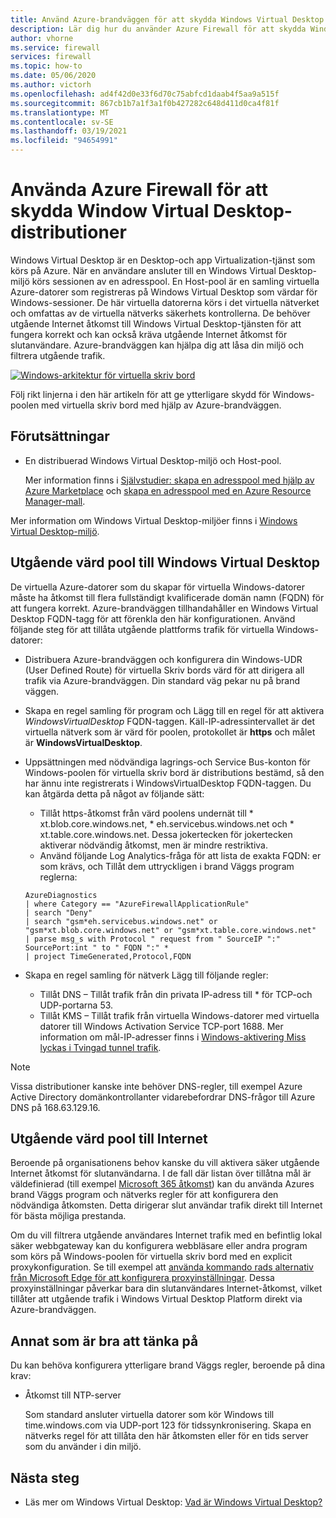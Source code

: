 ```yaml
---
title: Använd Azure-brandväggen för att skydda Windows Virtual Desktop
description: Lär dig hur du använder Azure Firewall för att skydda Windows-distributioner för virtuella datorer
author: vhorne
ms.service: firewall
services: firewall
ms.topic: how-to
ms.date: 05/06/2020
ms.author: victorh
ms.openlocfilehash: ad4f42d0e33f6d70c75abfcd1daab4f5aa9a515f
ms.sourcegitcommit: 867cb1b7a1f3a1f0b427282c648d411d0ca4f81f
ms.translationtype: MT
ms.contentlocale: sv-SE
ms.lasthandoff: 03/19/2021
ms.locfileid: "94654991"
---
```

# <a name="use-azure-firewall-to-protect-window-virtual-desktop-deployments"></a>Använda Azure Firewall för att skydda Window Virtual Desktop-distributioner

Windows Virtual Desktop är en Desktop-och app Virtualization-tjänst som körs på Azure. När en användare ansluter till en Windows Virtual Desktop-miljö körs sessionen av en adresspool. En Host-pool är en samling virtuella Azure-datorer som registreras på Windows Virtual Desktop som värdar för Windows-sessioner. De här virtuella datorerna körs i det virtuella nätverket och omfattas av de virtuella nätverks säkerhets kontrollerna. De behöver utgående Internet åtkomst till Windows Virtual Desktop-tjänsten för att fungera korrekt och kan också kräva utgående Internet åtkomst för slutanvändare. Azure-brandväggen kan hjälpa dig att låsa din miljö och filtrera utgående trafik.

[![Windows-arkitektur ](media/protect-windows-virtual-desktop/windows-virtual-desktop-architecture-diagram.png) för virtuella skriv bord](media/protect-windows-virtual-desktop/windows-virtual-desktop-architecture-diagram.png#lightbox)

Följ rikt linjerna i den här artikeln för att ge ytterligare skydd för Windows-poolen med virtuella skriv bord med hjälp av Azure-brandväggen.

## <a name="prerequisites"></a>Förutsättningar


 - En distribuerad Windows Virtual Desktop-miljö och Host-pool.

   Mer information finns i [Självstudier: skapa en adresspool med hjälp av Azure Marketplace](../virtual-desktop/create-host-pools-azure-marketplace.md) och [skapa en adresspool med en Azure Resource Manager-mall](../virtual-desktop/virtual-desktop-fall-2019/create-host-pools-arm-template.md).

Mer information om Windows Virtual Desktop-miljöer finns i [Windows Virtual Desktop-miljö](../virtual-desktop/environment-setup.md).

## <a name="host-pool-outbound-access-to-windows-virtual-desktop"></a>Utgående värd pool till Windows Virtual Desktop

De virtuella Azure-datorer som du skapar för virtuella Windows-datorer måste ha åtkomst till flera fullständigt kvalificerade domän namn (FQDN) för att fungera korrekt. Azure-brandväggen tillhandahåller en Windows Virtual Desktop FQDN-tagg för att förenkla den här konfigurationen. Använd följande steg för att tillåta utgående plattforms trafik för virtuella Windows-datorer:

- Distribuera Azure-brandväggen och konfigurera din Windows-UDR (User Defined Route) för virtuella Skriv bords värd för att dirigera all trafik via Azure-brandväggen. Din standard väg pekar nu på brand väggen.
- Skapa en regel samling för program och Lägg till en regel för att aktivera *WindowsVirtualDesktop* FQDN-taggen. Käll-IP-adressintervallet är det virtuella nätverk som är värd för poolen, protokollet är **https** och målet är **WindowsVirtualDesktop**.

- Uppsättningen med nödvändiga lagrings-och Service Bus-konton för Windows-poolen för virtuella skriv bord är distributions bestämd, så den har ännu inte registrerats i WindowsVirtualDesktop FQDN-taggen. Du kan åtgärda detta på något av följande sätt:

   - Tillåt https-åtkomst från värd poolens undernät till * xt.blob.core.windows.net, * eh.servicebus.windows.net och * xt.table.core.windows.net. Dessa jokertecken för jokertecken aktiverar nödvändig åtkomst, men är mindre restriktiva.
   - Använd följande Log Analytics-fråga för att lista de exakta FQDN: er som krävs, och Tillåt dem uttryckligen i brand Väggs program reglerna:
   ```
   AzureDiagnostics
   | where Category == "AzureFirewallApplicationRule"
   | search "Deny"
   | search "gsm*eh.servicebus.windows.net" or "gsm*xt.blob.core.windows.net" or "gsm*xt.table.core.windows.net"
   | parse msg_s with Protocol " request from " SourceIP ":" SourcePort:int " to " FQDN ":" *
   | project TimeGenerated,Protocol,FQDN
   ```

- Skapa en regel samling för nätverk Lägg till följande regler:

   - Tillåt DNS – Tillåt trafik från din privata IP-adress till * för TCP-och UDP-portarna 53.
   - Tillåt KMS – Tillåt trafik från virtuella Windows-datorer med virtuella datorer till Windows Activation Service TCP-port 1688. Mer information om mål-IP-adresser finns i [Windows-aktivering Miss lyckas i Tvingad tunnel trafik](../virtual-machines/troubleshooting/custom-routes-enable-kms-activation.md#solution).

> [!NOTE]
> Vissa distributioner kanske inte behöver DNS-regler, till exempel Azure Active Directory domänkontrollanter vidarebefordrar DNS-frågor till Azure DNS på 168.63.129.16.

## <a name="host-pool-outbound-access-to-the-internet"></a>Utgående värd pool till Internet

Beroende på organisationens behov kanske du vill aktivera säker utgående Internet åtkomst för slutanvändarna. I de fall där listan över tillåtna mål är väldefinierad (till exempel [Microsoft 365 åtkomst](/microsoft-365/enterprise/microsoft-365-ip-web-service)) kan du använda Azures brand Väggs program och nätverks regler för att konfigurera den nödvändiga åtkomsten. Detta dirigerar slut användar trafik direkt till Internet för bästa möjliga prestanda.

Om du vill filtrera utgående användares Internet trafik med en befintlig lokal säker webbgateway kan du konfigurera webbläsare eller andra program som körs på Windows-poolen för virtuella skriv bord med en explicit proxykonfiguration. Se till exempel att [använda kommando rads alternativ från Microsoft Edge för att konfigurera proxyinställningar](/deployedge/edge-learnmore-cmdline-options-proxy-settings). Dessa proxyinställningar påverkar bara din slutanvändares Internet-åtkomst, vilket tillåter att utgående trafik i Windows Virtual Desktop Platform direkt via Azure-brandväggen.

## <a name="additional-considerations"></a>Annat som är bra att tänka på

Du kan behöva konfigurera ytterligare brand Väggs regler, beroende på dina krav:

- Åtkomst till NTP-server

   Som standard ansluter virtuella datorer som kör Windows till time.windows.com via UDP-port 123 för tidssynkronisering. Skapa en nätverks regel för att tillåta den här åtkomsten eller för en tids server som du använder i din miljö.


## <a name="next-steps"></a>Nästa steg

- Läs mer om Windows Virtual Desktop: [Vad är Windows Virtual Desktop?](../virtual-desktop/overview.md)